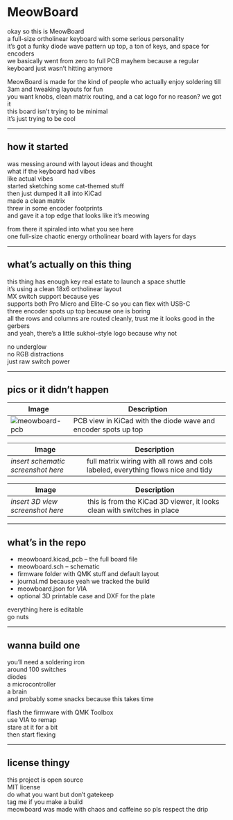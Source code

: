 # MeowBoard

okay so this is MeowBoard  
a full-size ortholinear keyboard with some serious personality  
it’s got a funky diode wave pattern up top, a ton of keys, and space for encoders  
we basically went from zero to full PCB mayhem because a regular keyboard just wasn’t hitting anymore  

MeowBoard is made for the kind of people who actually enjoy soldering till 3am and tweaking layouts for fun  
you want knobs, clean matrix routing, and a cat logo for no reason? we got it  
this board isn’t trying to be minimal  
it’s just trying to be cool

---

## how it started

was messing around with layout ideas and thought  
what if the keyboard had vibes  
like actual vibes  
started sketching some cat-themed stuff  
then just dumped it all into KiCad  
made a clean matrix  
threw in some encoder footprints  
and gave it a top edge that looks like it’s meowing

from there it spiraled into what you see here  
one full-size chaotic energy ortholinear board with layers for days

---

## what’s actually on this thing

this thing has enough key real estate to launch a space shuttle  
it’s using a clean 18x6 ortholinear layout  
MX switch support because yes  
supports both Pro Micro and Elite-C so you can flex with USB-C  
three encoder spots up top because one is boring  
all the rows and columns are routed cleanly, trust me it looks good in the gerbers  
and yeah, there’s a little sukhoi-style logo because why not

no underglow  
no RGB distractions  
just raw switch power

---

## pics or it didn’t happen

| Image | Description |
|-------|-------------|
| ![meowboard-pcb](https://github.com/user-attachments/assets/bfb35075-b8e0-459f-87e9-5e74d0ca21c3) | PCB view in KiCad with the diode wave and encoder spots up top |

| Image | Description |
|-------|-------------|
| _insert schematic screenshot here_ | full matrix wiring with all rows and cols labeled, everything flows nice and tidy |

| Image | Description |
|-------|-------------|
| _insert 3D view screenshot here_ | this is from the KiCad 3D viewer, it looks clean with switches in place |

---

## what’s in the repo

- meowboard.kicad_pcb – the full board file  
- meowboard.sch – schematic  
- firmware folder with QMK stuff and default layout  
- journal.md because yeah we tracked the build  
- meowboard.json for VIA  
- optional 3D printable case and DXF for the plate  

everything here is editable  
go nuts  

---

## wanna build one

you’ll need a soldering iron  
around 100 switches  
diodes  
a microcontroller  
a brain  
and probably some snacks because this takes time  

flash the firmware with QMK Toolbox  
use VIA to remap  
stare at it for a bit  
then start flexing

---

## license thingy

this project is open source  
MIT license  
do what you want but don’t gatekeep  
tag me if you make a build  
meowboard was made with chaos and caffeine so pls respect the drip
